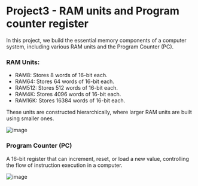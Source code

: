 <h1>Project3 - RAM units and Program counter register </h1>

In this project, we build the essential memory components of a computer system, including various RAM units and the Program Counter (PC).


<h3> RAM Units: </h3>

- RAM8: Stores 8 words of 16-bit each.
- RAM64: Stores 64 words of 16-bit each.
- RAM512: Stores 512 words of 16-bit each.
- RAM4K: Stores 4096 words of 16-bit each.
- RAM16K: Stores 16384 words of 16-bit each.
  
These units are constructed hierarchically, where larger RAM units are built using smaller ones.

![image](https://github.com/ahmeddtarek11/From-NAND-gate-to-the-HACK-computer-/assets/117470939/82c6091f-f754-4628-9686-1240919b1f78)



<h3> Program Counter (PC) </h3>

A 16-bit register that can increment, reset, or load a new value, controlling the flow of instruction execution in a computer.



![image](https://github.com/ahmeddtarek11/From-NAND-gate-to-the-HACK-computer-/assets/117470939/ad5d8fec-c018-4a5e-9324-09ffbaa103e4)